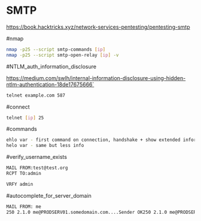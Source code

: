 # SMTP
https://book.hacktricks.xyz/network-services-pentesting/pentesting-smtp

#nmap

``` bash
nmap -p25 --script smtp-commands [ip]
nmap -p25 --script smtp-open-relay [ip] -v
```

#NTLM_auth_information_disclosure

https://medium.com/swlh/internal-information-disclosure-using-hidden-ntlm-authentication-18de17675666`

``` bash
telnet example.com 587
```

#connect

``` bash
telnet [ip] 25
```

#commands

``` bash
ehlo var - first command on connection, handshake + show extended information
helo var - same but less info
```

#verify_username_exists

``` bash
MAIL FROM:test@test.org
RCPT TO:admin

VRFY admin
```

#autocomplete_for_server_domain

``` bash
MAIL FROM: me
250 2.1.0 me@PRODSERV01.somedomain.com....Sender OK250 2.1.0 me@PRODSERV01.somedomain.com....Sender OK
```
